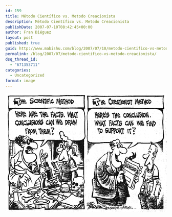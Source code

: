 ```yaml
---
id: 159
title: Método Científico vs. Metodo Creacionista
description: Método Científico vs. Metodo Creacionista
publishDate: 2007-07-10T08:42:45+00:00
author: Fran Diéguez
layout: post
published: true
guid: http://www.mabishu.com/blog/2007/07/10/metodo-cientifico-vs-metodo-creacionista/
permalink: /blog/2007/07/metodo-cientifico-vs-metodo-creacionista/
dsq_thread_id:
  - "671353711"
categories:
  - Uncategorized
format: image
---
```


<div class="aligncenter">

![JPod](./trever_small.gif "Cientifismo vs. Creacionismo")

</div>
